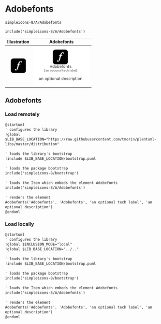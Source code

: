 # Adobefonts


```text
simpleicons-8/A/Adobefonts
```

```text
include('simpleicons-8/A/Adobefonts')
```



| Illustration | Adobefonts |
| :---: | :---: |
| ![illustration for Illustration](../../simpleicons-8/A/Adobefonts.png) | ![illustration for Adobefonts](../../simpleicons-8/A/Adobefonts.Local.png) |




## Adobefonts

### Load remotely
```plantuml
@startuml
' configures the library
!global $LIB_BASE_LOCATION="https://raw.githubusercontent.com/tmorin/plantuml-libs/master/distribution"

' loads the library's bootstrap
!include $LIB_BASE_LOCATION/bootstrap.puml

' loads the package bootstrap
include('simpleicons-8/bootstrap')

' loads the Item which embeds the element Adobefonts
include('simpleicons-8/A/Adobefonts')

' renders the element
Adobefonts('Adobefonts', 'Adobefonts', 'an optional tech label', 'an optional description')
@enduml
```

### Load locally
```plantuml
@startuml
' configures the library
!global $INCLUSION_MODE="local"
!global $LIB_BASE_LOCATION="../.."

' loads the library's bootstrap
!include $LIB_BASE_LOCATION/bootstrap.puml

' loads the package bootstrap
include('simpleicons-8/bootstrap')

' loads the Item which embeds the element Adobefonts
include('simpleicons-8/A/Adobefonts')

' renders the element
Adobefonts('Adobefonts', 'Adobefonts', 'an optional tech label', 'an optional description')
@enduml
```

